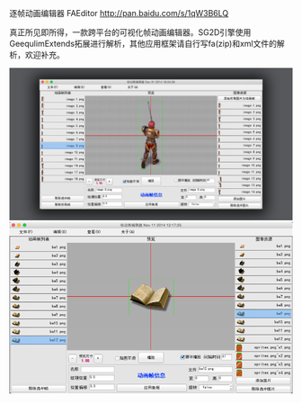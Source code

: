 逐帧动画编辑器 FAEditor http://pan.baidu.com/s/1qW3B6LQ

真正所见即所得，一款跨平台的可视化帧动画编辑器。SG2D引擎使用GeequlimExtends拓展进行解析，其他应用框架请自行写fa(zip)和xml文件的解析，欢迎补充。

<!-- class="ui images" -->
![](/assets/images/works/帧动画编辑器/2.jpg)
![](/assets/images/works/帧动画编辑器/1.png)
<!-- endclass -->
